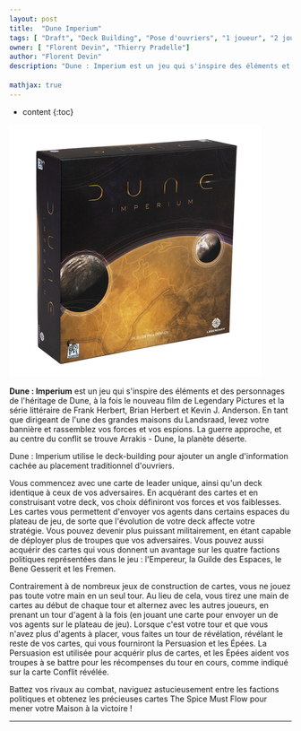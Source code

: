 ```yaml
---
layout: post
title:  "Dune Imperium"
tags: [ "Draft", "Deck Building", "Pose d'ouvriers", "1 joueur", "2 joueurs", "3 joueurs", "4 joueurs", "Best 3", "Best 4"]
owner: [ "Florent Devin", "Thierry Pradelle"]
author: "Florent Devin"
description: "Dune : Imperium est un jeu qui s'inspire des éléments et des personnages de l'héritage de Dune, à la fois le nouveau film de Legendary Pictures et la série littéraire de Frank Herbert, Brian Herbert et Kevin J. Anderson."

mathjax: true
---
```

* content
{:toc}

![dune impérium](/static/duneImperium.png)


**Dune : Imperium** est un jeu qui s'inspire des éléments et des personnages de l'héritage de Dune, à la fois le nouveau film de Legendary Pictures et la série littéraire de Frank Herbert, Brian Herbert et Kevin J. Anderson. En tant que dirigeant de l'une des grandes maisons du Landsraad, levez votre bannière et rassemblez vos forces et vos espions. La guerre approche, et au centre du conflit se trouve Arrakis - Dune, la planète déserte.

Dune : Imperium utilise le deck-building pour ajouter un angle d'information cachée au placement traditionnel d'ouvriers.

Vous commencez avec une carte de leader unique, ainsi qu'un deck identique à ceux de vos adversaires. En acquérant des cartes et en construisant votre deck, vos choix définiront vos forces et vos faiblesses. Les cartes vous permettent d'envoyer vos agents dans certains espaces du plateau de jeu, de sorte que l'évolution de votre deck affecte votre stratégie. Vous pouvez devenir plus puissant militairement, en étant capable de déployer plus de troupes que vos adversaires. Vous pouvez aussi acquérir des cartes qui vous donnent un avantage sur les quatre factions politiques représentées dans le jeu : l'Empereur, la Guilde des Espaces, le Bene Gesserit et les Fremen.

Contrairement à de nombreux jeux de construction de cartes, vous ne jouez pas toute votre main en un seul tour. Au lieu de cela, vous tirez une main de cartes au début de chaque tour et alternez avec les autres joueurs, en prenant un tour d'agent à la fois (en jouant une carte pour envoyer un de vos agents sur le plateau de jeu). Lorsque c'est votre tour et que vous n'avez plus d'agents à placer, vous faites un tour de révélation, révélant le reste de vos cartes, qui vous fourniront la Persuasion et les Épées. La Persuasion est utilisée pour acquérir plus de cartes, et les Épées aident vos troupes à se battre pour les récompenses du tour en cours, comme indiqué sur la carte Conflit révélée.

Battez vos rivaux au combat, naviguez astucieusement entre les factions politiques et obtenez les précieuses cartes The Spice Must Flow pour mener votre Maison à la victoire !

---
